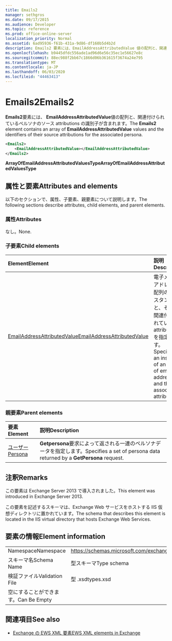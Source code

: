 ```yaml
---
title: Emails2
manager: sethgros
ms.date: 09/17/2015
ms.audience: Developer
ms.topic: reference
ms.prod: office-online-server
localization_priority: Normal
ms.assetid: 6ad95936-f61b-431a-9d86-df160b5d4b2d
description: Emails2 要素には、EmailAddressAttributedValue 値の配列と、関連付けられているペルソナのソース attributions の識別子が含まれます。
ms.openlocfilehash: b9445dfdc556ade1ad96d6e56c35ec1e56627e8c
ms.sourcegitcommit: 88ec988f2bb67c1866d06b361615f3674a24e795
ms.translationtype: MT
ms.contentlocale: ja-JP
ms.lasthandoff: 06/03/2020
ms.locfileid: "44463413"
---
```

# <a name="emails2"></a><span data-ttu-id="aff77-103">Emails2</span><span class="sxs-lookup"><span data-stu-id="aff77-103">Emails2</span></span>

<span data-ttu-id="aff77-104">**Emails2**要素には、 **EmailAddressAttributedValue**値の配列と、関連付けられているペルソナのソース attributions の識別子が含まれます。</span><span class="sxs-lookup"><span data-stu-id="aff77-104">The **Emails2** element contains an array of **EmailAddressAttributedValue** values and the identifiers of their source attributions for the associated persona.</span></span> 
  
```XML
<Emails2>
    <EmailAddressAttributedValue></EmailAddressAttributedValue>
</Emails2>
```

 <span data-ttu-id="aff77-105">**ArrayOfEmailAddressAttributedValuesType**</span><span class="sxs-lookup"><span data-stu-id="aff77-105">**ArrayOfEmailAddressAttributedValuesType**</span></span>
## <a name="attributes-and-elements"></a><span data-ttu-id="aff77-106">属性と要素</span><span class="sxs-lookup"><span data-stu-id="aff77-106">Attributes and elements</span></span>

<span data-ttu-id="aff77-107">以下のセクションで、属性、子要素、親要素について説明します。</span><span class="sxs-lookup"><span data-stu-id="aff77-107">The following sections describe attributes, child elements, and parent elements.</span></span>
  
### <a name="attributes"></a><span data-ttu-id="aff77-108">属性</span><span class="sxs-lookup"><span data-stu-id="aff77-108">Attributes</span></span>

<span data-ttu-id="aff77-109">なし。</span><span class="sxs-lookup"><span data-stu-id="aff77-109">None.</span></span>
  
### <a name="child-elements"></a><span data-ttu-id="aff77-110">子要素</span><span class="sxs-lookup"><span data-stu-id="aff77-110">Child elements</span></span>

|<span data-ttu-id="aff77-111">**Element**</span><span class="sxs-lookup"><span data-stu-id="aff77-111">**Element**</span></span>|<span data-ttu-id="aff77-112">**説明**</span><span class="sxs-lookup"><span data-stu-id="aff77-112">**Description**</span></span>|
|:-----|:-----|
|[<span data-ttu-id="aff77-113">EmailAddressAttributedValue</span><span class="sxs-lookup"><span data-stu-id="aff77-113">EmailAddressAttributedValue</span></span>](emailaddressattributedvalue.md) <br/> |<span data-ttu-id="aff77-114">電子メールアドレスの配列のインスタンスと、それに関連付けられている attributions を指定します。</span><span class="sxs-lookup"><span data-stu-id="aff77-114">Specifies an instance of an array of email addresses and their associated attributions.</span></span>  <br/> |
   
### <a name="parent-elements"></a><span data-ttu-id="aff77-115">親要素</span><span class="sxs-lookup"><span data-stu-id="aff77-115">Parent elements</span></span>

|<span data-ttu-id="aff77-116">**要素**</span><span class="sxs-lookup"><span data-stu-id="aff77-116">**Element**</span></span>|<span data-ttu-id="aff77-117">**説明**</span><span class="sxs-lookup"><span data-stu-id="aff77-117">**Description**</span></span>|
|:-----|:-----|
|[<span data-ttu-id="aff77-118">ユーザー</span><span class="sxs-lookup"><span data-stu-id="aff77-118">Persona</span></span>](persona.md) <br/> |<span data-ttu-id="aff77-119">**Getpersona**要求によって返される一連のペルソナデータを指定します。</span><span class="sxs-lookup"><span data-stu-id="aff77-119">Specifies a set of persona data returned by a **GetPersona** request.</span></span>  <br/> |
   
## <a name="remarks"></a><span data-ttu-id="aff77-120">注釈</span><span class="sxs-lookup"><span data-stu-id="aff77-120">Remarks</span></span>

<span data-ttu-id="aff77-121">この要素は Exchange Server 2013 で導入されました。</span><span class="sxs-lookup"><span data-stu-id="aff77-121">This element was introduced in Exchange Server 2013.</span></span>
  
<span data-ttu-id="aff77-122">この要素を記述するスキーマは、Exchange Web サービスをホストする IIS 仮想ディレクトリに置かれています。</span><span class="sxs-lookup"><span data-stu-id="aff77-122">The schema that describes this element is located in the IIS virtual directory that hosts Exchange Web Services.</span></span>
  
## <a name="element-information"></a><span data-ttu-id="aff77-123">要素の情報</span><span class="sxs-lookup"><span data-stu-id="aff77-123">Element information</span></span>

|||
|:-----|:-----|
|<span data-ttu-id="aff77-124">Namespace</span><span class="sxs-lookup"><span data-stu-id="aff77-124">Namespace</span></span>  <br/> |https://schemas.microsoft.com/exchange/services/2006/types  <br/> |
|<span data-ttu-id="aff77-125">スキーマ名</span><span class="sxs-lookup"><span data-stu-id="aff77-125">Schema Name</span></span>  <br/> |<span data-ttu-id="aff77-126">型スキーマ</span><span class="sxs-lookup"><span data-stu-id="aff77-126">Type schema</span></span>  <br/> |
|<span data-ttu-id="aff77-127">検証ファイル</span><span class="sxs-lookup"><span data-stu-id="aff77-127">Validation File</span></span>  <br/> |<span data-ttu-id="aff77-128">型 .xsd</span><span class="sxs-lookup"><span data-stu-id="aff77-128">types.xsd</span></span>  <br/> |
|<span data-ttu-id="aff77-129">空にすることができます。</span><span class="sxs-lookup"><span data-stu-id="aff77-129">Can Be Empty</span></span>  <br/> ||
   
## <a name="see-also"></a><span data-ttu-id="aff77-130">関連項目</span><span class="sxs-lookup"><span data-stu-id="aff77-130">See also</span></span>



- [<span data-ttu-id="aff77-131">Exchange の EWS XML 要素</span><span class="sxs-lookup"><span data-stu-id="aff77-131">EWS XML elements in Exchange</span></span>](ews-xml-elements-in-exchange.md)

